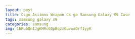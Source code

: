 ```yaml
---
layout: post
title: Csgo Asiimov Weapon Cs go Samsung Galaxy S9 Case
tags: samsung galaxy s9
categories: samsung
img: 1bRubQnIJgKHRcGQpBqzz0uvwaOrf1yyK
---
```


